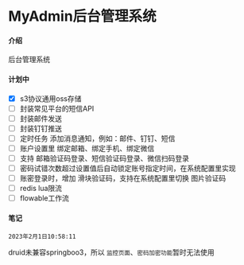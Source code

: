 # MyAdmin后台管理系统

#### 介绍

后台管理系统

#### 计划中

- [x] s3协议通用oss存储
- [ ] 封装常见平台的短信API
- [ ] 封装邮件发送
- [ ] 封装钉钉推送
- [ ] 定时任务 添加消息通知，例如：邮件、钉钉、短信
- [ ] 账户设置里 绑定邮箱、绑定手机、绑定微信
- [ ] 支持 邮箱验证码登录、短信验证码登录、微信扫码登录
- [ ] 密码试错次数超过设置值后自动锁定账号指定时间，在系统配置里实现
- [ ] 账密登录时，增加 滑块验证码，支持在系统配置里切换 图片验证码
- [ ] redis lua限流
- [ ] flowable工作流

#### 笔记

`2023年2月1日10:58:11`

druid未兼容springboo3，所以 `监控页面`、`密码加密功能`暂时无法使用
